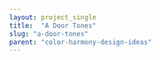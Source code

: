 ```yaml
---
layout: project_single
title:  "A Door Tones"
slug: "a-door-tones"
parent: "color-harmony-design-ideas"
---
```

 